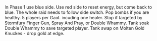 In Phase 1 use blue side. Use red side to reset energy, but come back to blue. The whole raid needs to follow side switch. Pop bombs if you are healthy. 5 players per Gaol. incuding one healer. Stop if targeted by Stormfury Finger Gun, Spray And Pray, or Double Whammy. Tank soak Double Whammy to save targeted player. Tank swap on Molten Gold Knuckes - drop gold at edge.
